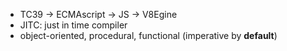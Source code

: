 - TC39 -> ECMAscript -> JS -> V8Egine
- JITC: just in time compiler
- object-oriented, procedural, functional (imperative by **default**)